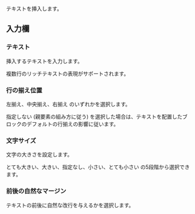 テキストを挿入します。

## 入力欄

### テキスト

挿入するテキストを入力します。

複数行のリッチテキストの表現がサポートされます。


### 行の揃え位置

左揃え、中央揃え、右揃え のいずれかを選択します。

指定しない (親要素の組み方に従う) を選択した場合は、テキストを配置したブロックのデフォルトの行揃えの影響に従います。


### 文字サイズ

文字の大きさを設定します。

とても大きい、大きい、指定なし、小さい、とても小さい の5段階から選択できます。


### 前後の自然なマージン

テキストの前後に自然な改行を与えるかを選択します。
